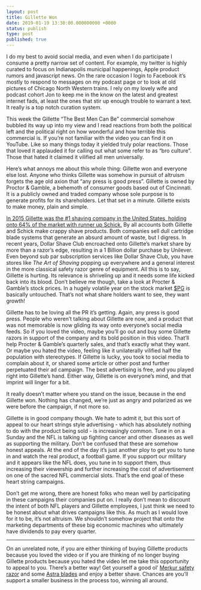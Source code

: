 ```yaml
---
layout: post
title: Gillette Won
date: 2019-01-19 13:30:00.000000000 +0000
status: publish
type: post
published: true
---
```


I do my best to avoid social media, and even when I do participate I consume a pretty narrow set of content. For example, my twitter is highly curated to focus on Indianapolis municipal happenings, Apple product rumors and javascript news. On the rare occasion I login to Facebook it’s mostly to respond to messages on my podcast page or to look at old pictures of Chicago North Western trains. I rely on my lovely wife and podcast cohort Jon to keep me in the know on the latest and greatest internet fads, at least the ones that stir up enough trouble to warrant a text. It really is a top notch curation system.

This week the Gillette “The Best Men Can Be” commercial somehow bubbled its way up into my view and I read reactions from both the political left and the political right on how wonderful and how terrible this commercial is. If you’re not familiar with the video you can find it on YouTube. Like so many things today it yielded truly polar reactions. Those that loved it applauded it for calling out what some refer to as “bro culture”. Those that hated it claimed it vilified all men universally. 

Here’s what annoys me about this whole thing: Gillette won and everyone else lost. Anyone who thinks Gillette was somehow in pursuit of altruism forgets the age old axion that “any press is good press”. Gillette is owned by Proctor & Gamble, a behemoth of consumer goods based out of Cincinnati.  It is a publicly owned and traded company whose sole purpose is to generate profits for its shareholders. Let that set in a minute. Gillette exists to make money, plain and simple. 

[In 2015 Gillette was the #1 shaving company in the United States, holding onto 64% of the market with runner up Schick.](https://www.ft.com/content/9bb5cc54-d368-11e6-b06b-680c49b4b4c0) By all accounts both Gillette and Schick make crappy shave products.  Both companies sell dull cartridge blade systems that generate an absurd amount of waste, but I digress. In recent years, Dollar Shave Club encroached onto Gillette’s market share by more than a razor’s edge, resulting in a 1 Billion dollar purchase by Unilever. Even beyond sub par subscription services like Dollar Shave Club, you have stores like _The Art of Shaving_ popping up everywhere and a general interest in the more classical safety razor genre of equipment. All this is to say, Gillette is hurting. Its relevance is shriveling up and it needs some life kicked back into its blood. Don’t believe me though, take a look at Procter & Gamble’s stock prices.  In a hugely volatile year on the stock market [$PG](https://finance.yahoo.com/quote/PG/) is basically untouched. That’s not what share holders want to see, they want growth!

Gillette has to be loving all the PR it’s getting. Again, any press is good press. People who weren’t talking about Gillette are now, and a product that was not memorable is now gliding its way onto everyone’s social media feeds.  So if you loved the video, maybe you’ll go out and buy some Gillette razors in support of the company and its bold position in this video. That’ll help Procter & Gamble’s quarterly sales, and that’s exactly what they want. Or maybe you hated the video, feeling like it unilaterally vilified half the population with stereotypes. If Gillette is lucky, you took to social media to complain about it, or shared some article or other post and further perpetuated their ad campaign. The best advertising is free, and you played right into Gillette’s hand.  Either way, Gillette is on everyone’s mind, and that imprint will linger for a bit.

It really doesn’t matter where you stand on the issue, because in the end Gillette won. Nothing has changed, we’re just as angry and polarized as we were before the campaign, if not more so.

Gillette is in good company though. We hate to admit it, but this sort of appeal to our heart strings style advertising - which has absolutely nothing to do with the product being sold - is increasingly common. Tune in on a Sunday and the NFL is talking up fighting cancer and other diseases as well as supporting the military. Don’t be confused that these are somehow honest appeals. At the end of the day it’s just another ploy to get you to tune in and watch the real product, a football game. If you support our military and it appears like the NFL does, you tune in to support them, thus increasing their viewership and further increasing the cost of advertisement on one of the sacred NFL commercial slots. That’s the end goal of these heart string campaigns. 

Don’t get me wrong, there are honest folks who mean well by participating in these campaigns their companies put on. I really don’t mean to discount the intent of both NFL players and Gillette employees, I just think we need to be honest about what drives campaigns like this. As much as I would love for it to be, it’s not altruism. We shouldn’t somehow project that onto the marketing departments of these big economic machines who ultimately have dividends to pay every quarter.

-------

On an unrelated note, if you are either thinking of buying Gillette products because you loved the video or if you are thinking of no longer buying Gillette products because you hated the video let me take this opportunity to appeal to you. There’s a better way! Get yourself a good ol’ [Merkur safety razor](https://amzn.to/2W6O16e) and some [Astra blades](https://amzn.to/2DlzhbY) and enjoy a better shave. Chances are you’ll support a smaller business in the process too, winning all around.

